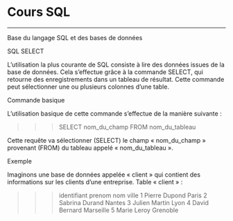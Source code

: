 # Cours SQL
_____________
Base du langage SQL et des bases de données

SQL SELECT

L’utilisation la plus courante de SQL consiste à lire des données issues de la base de données. 
Cela s’effectue grâce à la commande SELECT, qui retourne des enregistrements dans un tableau de
résultat.
Cette commande peut sélectionner une ou plusieurs colonnes d’une table.

Commande basique

L’utilisation basique de cette commande s’effectue de la manière suivante :

>>> SELECT nom_du_champ
>>> FROM nom_du_tableau

Cette requête va sélectionner (SELECT) le champ « nom_du_champ » provenant (FROM) du
tableau appelé « nom_du_tableau ».

Exemple

Imaginons une base de données appelée « client » qui contient des informations sur les clients d’une
entreprise.
Table « client » :

>>> identifiant     prenom    nom       ville
>>> 1               Pierre    Dupond    Paris
>>> 2               Sabrina   Durand    Nantes
>>> 3               Julien    Martin    Lyon
>>> 4               David     Bernard   Marseille
>>> 5               Marie     Leroy     Grenoble
